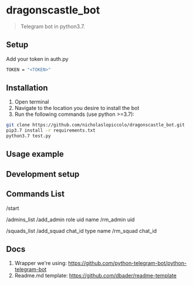 # dragonscastle_bot

> Telegram bot in python3.7.

## Setup

Add your token in auth.py

```sh
TOKEN = "<TOKEN>"
```

## Installation

1. Open terminal
2. Navigate to the location you desire to install the bot
3. Run the following commands (use python >=3.7):

```sh
git clone https://github.com/nicholaslopiccolo/dragonscastle_bot.git
pip3.7 install -r requirements.txt
python3.7 test.py
```

## Usage example

## Development setup

## Commands List

/start

/admins_list
/add_admin role uid name
/rm_admin uid

/squads_list
/add_squad chat_id type name
/rm_squad chat_id

## Docs

1. Wrapper we're using: https://github.com/python-telegram-bot/python-telegram-bot
2. Readme.md template: https://github.com/dbader/readme-template
